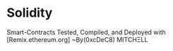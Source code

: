 # Solidity
Smart-Contracts Tested, Compiled, and Deployed with [Remix.ethereum.org] ~By(0xcDeC8) MITCHΞLL
